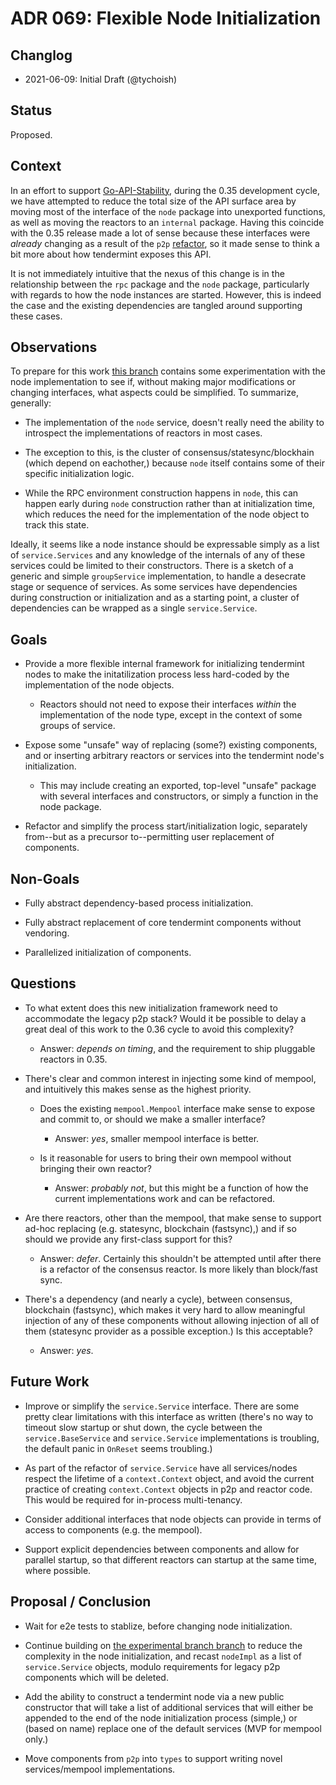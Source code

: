 # ADR 069: Flexible Node Initialization

## Changlog

- 2021-06-09: Initial Draft (@tychoish)

## Status 

Proposed. 

## Context

In an effort to support [Go-API-Stability](./adr-060-go-api-stability.Md),
during the 0.35 development cycle, we have attempted to reduce the total size
of the API surface area by moving most of the interface of the `node` package
into unexported functions, as well as moving the reactors to an `internal`
package. Having this coincide with the 0.35 release made a lot of sense
because these interfaces were _already_ changing as a result of the `p2p`
[refactor](./adr-061-p2p-refactor-scope.md), so it made sense to think a bit
more about how tendermint exposes this API.

It is not immediately intuitive that the nexus of this change is in the
relationship between the `rpc` package and the `node` package, particularly
with regards to how the node instances are started. However, this is indeed
the case and the existing dependencies are tangled around supporting these
cases.

## Observations

To prepare for this work [this
branch](https://github.com/tendermint/tendermint/tree/tychoish/scratch-node-minimize)
contains some experimentation with the node implementation to see if,
without making major modifications or changing interfaces, what
aspects could be simplified. To summarize, generally:

- The implementation of the `node` service, doesn't really need the
  ability to introspect the implementations of reactors in most
  cases.

- The exception to this, is the cluster of
  consensus/statesync/blockhain (which depend on eachother,) because
  `node` itself contains some of their specific initialization logic.

- While the RPC environment construction happens in `node`, this can
  happen early during `node` construction rather than at
  initialization time, which reduces the need for the implementation
  of the node object to track this state.

Ideally, it seems like a node instance should be expressable simply as
a list of `service.Services` and any knowledge of the internals of any
of these services could be limited to their constructors. There is a
sketch of a generic and simple `groupService` implementation, to handle a
desecrate stage or sequence of services.  As some services have
dependencies during construction or initialization and as a starting
point, a cluster of dependencies can be wrapped as a single
`service.Service`.

## Goals

- Provide a more flexible internal framework for initializing tendermint
  nodes to make the initatilization process less hard-coded by the
  implementation of the node objects. 
  
  - Reactors should not need to expose their interfaces *within* the
    implementation of the node type, except in the context of some groups of
    service. 

- Expose some "unsafe"  way of replacing (some?) existing components, and or
  inserting arbitrary reactors or services into the tendermint node's
  initialization.
  
  - This may include creating an exported, top-level "unsafe" package with
    several interfaces and constructors, or simply a function in the
    node package. 

- Refactor and simplify the process start/initialization logic,
  separately from--but as a precursor to--permitting user replacement
  of components.

## Non-Goals

- Fully abstract dependency-based process initialization. 

- Fully abstract replacement of core tendermint components without vendoring.

- Parallelized initialization of components.

## Questions

- To what extent does this new initialization framework need to accommodate
  the legacy p2p stack? Would it be possible to delay a great deal of this
  work to the 0.36 cycle to avoid this complexity? 
  
  - Answer: _depends on timing_, and the requirement to ship pluggable
    reactors in 0.35. 
  
- There's clear and common interest in injecting some kind of mempool, and
  intuitively this makes sense as the highest priority.
  
  - Does the existing `mempool.Mempool` interface make sense to expose and
    commit to, or should we make a smaller interface? 
    
	- Answer: _yes_, smaller mempool interface is better. 

  - Is it reasonable for users to bring their own mempool without bringing
    their own reactor?
	
	- Answer: _probably not_, but this might be a function of how the
      current implementations work and can be refactored. 

- Are there reactors, other than the mempool, that make sense to support
  ad-hoc replacing (e.g. statesync, blockchain (fastsync),) and if so should
  we provide any first-class support for this?

  - Answer: _defer_. Certainly this shouldn't be attempted until after
    there is a refactor of the consensus reactor. Is more likely than
    block/fast sync. 

- There's a dependency (and nearly a cycle), between consensus,
  blockchain (fastsync), which makes it very hard to allow meaningful
  injection of any of these components without allowing injection of
  all of them (statesync provider as a possible exception.) Is this
  acceptable?
  
  - Answer: _yes_. 

## Future Work

- Improve or simplify the `service.Service` interface. There are some
  pretty clear limitations with this interface as written (there's no
  way to timeout slow startup or shut down, the cycle between the
  `service.BaseService` and `service.Service` implementations is
  troubling, the default panic in `OnReset` seems troubling.)

- As part of the refactor of `service.Service` have all services/nodes
  respect the lifetime of a `context.Context` object, and avoid the
  current practice of creating `context.Context` objects in p2p and
  reactor code. This would be required for in-process multi-tenancy.
  
- Consider additional interfaces that node objects can provide in
  terms of access to components (e.g. the mempool).

- Support explicit dependencies between components and allow for
  parallel startup, so that different reactors can startup at the same
  time, where possible.

## Proposal / Conclusion 

- Wait for e2e tests to stablize, before changing node initialization.

- Continue building on [the experimental branch
  branch](https://github.com/tendermint/tendermint/tree/tychoish/scratch-node-minimize)
  to reduce the complexity in the node initialization, and recast
  `nodeImpl` as a list of `service.Service` objects, modulo
  requirements for legacy p2p components which will be deleted.

- Add the ability to construct a tendermint node via a new public
  constructor that will take a list of additional services that will
  either be appended to the end of the node initialization process
  (simple,) or (based on name) replace one of the default services
  (MVP for mempool only.)

- Move components from `p2p` into `types` to support writing
  novel services/mempool implementations.
